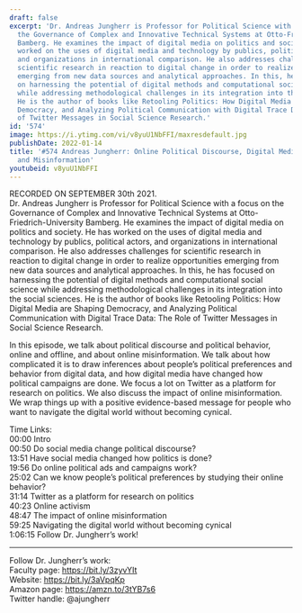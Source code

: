 ```yaml
---
draft: false
excerpt: 'Dr. Andreas Jungherr is Professor for Political Science with a focus on
  the Governance of Complex and Innovative Technical Systems at Otto-Friedrich-University
  Bamberg. He examines the impact of digital media on politics and society. He has
  worked on the uses of digital media and technology by publics, political actors,
  and organizations in international comparison. He also addresses challenges for
  scientific research in reaction to digital change in order to realize opportunities
  emerging from new data sources and analytical approaches. In this, he has focused
  on harnessing the potential of digital methods and computational social science
  while addressing methodological challenges in its integration into the social sciences.
  He is the author of books like Retooling Politics: How Digital Media are Shaping
  Democracy, and Analyzing Political Communication with Digital Trace Data: The Role
  of Twitter Messages in Social Science Research.'
id: '574'
image: https://i.ytimg.com/vi/v8yuU1NbFFI/maxresdefault.jpg
publishDate: 2022-01-14
title: '#574 Andreas Jungherr: Online Political Discourse, Digital Media and Politics,
  and Misinformation'
youtubeid: v8yuU1NbFFI
---
```

RECORDED ON SEPTEMBER 30th 2021.  
Dr. Andreas Jungherr is Professor for Political Science with a focus on the Governance of Complex and Innovative Technical Systems at Otto-Friedrich-University Bamberg. He examines the impact of digital media on politics and society. He has worked on the uses of digital media and technology by publics, political actors, and organizations in international comparison. He also addresses challenges for scientific research in reaction to digital change in order to realize opportunities emerging from new data sources and analytical approaches. In this, he has focused on harnessing the potential of digital methods and computational social science while addressing methodological challenges in its integration into the social sciences. He is the author of books like Retooling Politics: How Digital Media are Shaping Democracy, and Analyzing Political Communication with Digital Trace Data: The Role of Twitter Messages in Social Science Research.

In this episode, we talk about political discourse and political behavior, online and offline, and about online misinformation. We talk about how complicated it is to draw inferences about people’s political preferences and behavior from digital data, and how digital media have changed how political campaigns are done. We focus a lot on Twitter as a platform for research on politics. We also discuss the impact of online misinformation. We wrap things up with a positive evidence-based message for people who want to navigate the digital world without becoming cynical.

Time Links:  
00:00 Intro  
00:50  Do social media change political discourse?  
13:51  Have social media changed how politics is done?  
19:56  Do online political ads and campaigns work?  
25:02  Can we know people’s political preferences by studying their online behavior?  
31:14  Twitter as a platform for research on politics  
40:23  Online activism  
48:47  The impact of online misinformation  
59:25  Navigating the digital world without becoming cynical  
1:06:15  Follow Dr. Jungherr’s work!

---

Follow Dr. Jungherr’s work:  
Faculty page: https://bit.ly/3zyvYIt  
Website: https://bit.ly/3aVpqKp  
Amazon page: https://amzn.to/3tYB7s6  
Twitter handle: @ajungherr
